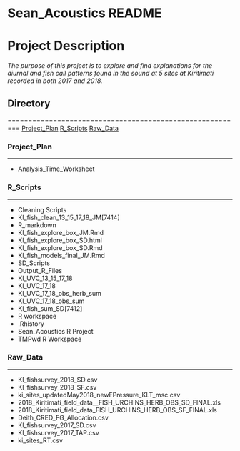  Sean_Acoustics README
====================================================================

# Project Description #

*The purpose of this project is to explore and find explanations for the diurnal and fish call patterns found in the sound at 5 sites at Kiritimati recorded in both 2017 and 2018.*  

## **Directory**  ##
=========================================================
[Project_Plan](#Project_Plan)
[R_Scripts](#R_Scripts)
[Raw_Data](#raw_Data)

### Project_Plan ###
-------------------------------------------
* Analysis_Time_Worksheet

### R_Scripts ###
---------------------------------------------------------
* Cleaning Scripts
 * KI_fish_clean_13_15_17_18_JM[7414]
* R_markdown
 * KI_fish_explore_box_JM.Rmd
 * KI_fish_explore_box_SD.html
 * KI_fish_explore_box_SD.Rmd
 * KI_fish_models_final_JM.Rmd
* SD_Scripts
 * Output_R_Files
  * KI_UVC_13_15_17_18
  * KI_UVC_17_18
  * KI_UVC_17_18_obs_herb_sum
  * KI_UVC_17_18_obs_sum
 * KI_fish_sum_SD[7412]
* R workspace
* .Rhistory
* Sean_Acoustics R Project
* TMPwd R Workspace

### Raw_Data ###
----------------------------------------------------------
* KI_fishsurvey_2018_SD.csv
* KI_fishsurvey_2018_SF.csv
* ki_sites_updatedMay2018_newFPressure_KLT_msc.csv
* 2018_Kiritimati_field_data__FISH_URCHINS_HERB_OBS_SD_FINAL.xls
* 2018_Kiritimati_field_data_FISH_URCHINS_HERB_OBS_SF_FINAL.xls
* Deith_CRED_FG_Allocation.csv
* KI_fishsurvey_2017_SD.csv
* KI_fishsurvey_2017_TAP.csv
* ki_sites_RT.csv

